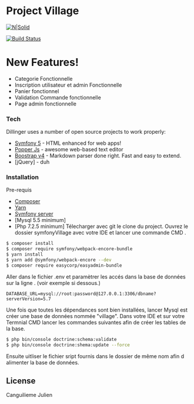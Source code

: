 # Project Village

[![N|Solid](https://cldup.com/dTxpPi9lDf.thumb.png)](https://nodesource.com/products/nsolid)

[![Build Status](https://travis-ci.org/joemccann/dillinger.svg?branch=master)](https://travis-ci.org/joemccann/dillinger)


# New Features!

  - Categorie Fonctionnelle
  - Inscription utilisateur et admin Fonctionnelle 
  - Panier fonctionnel
  - Validation Commande fonctionnelle
  - Page admin fonctionnelle





### Tech

Dillinger uses a number of open source projects to work properly:

* [Symfony 5](https://symfony.com/) - HTML enhanced for web apps!
* [Popper Js](https://popper.js.org/) - awesome web-based text editor
* [Boostrap v4](https://getbootstrap.com/) - Markdown parser done right. Fast and easy to extend.
* [jQuery] - duh



### Installation
Pre-requis
* [Composer](https://getcomposer.org/)
* [Yarn](https://yarnpkg.com/)
* [Symfony server](https://symfony.com/download)
* [Mysql 5.5 minimum]
* [Php 7.2.5 minimum]
Télecharger avec git le clone du project.
Ouvrez le dossier symfonyVillage avec votre IDE et lancer une commande CMD .

```sh
$ composer install
$ composer require symfony/webpack-encore-bundle
$ yarn install
$ yarn add @symfony/webpack-encore --dev
$ composer require easycorp/easyadmin-bundle
```
Aller dans le fichier .env et paramètrer les accés dans la base de données sur la ligne . (voir exemple si dessous.)
```
DATABASE_URL=mysql://root:password@127.0.0.1:3306/dbname?serverVersion=5.7
```
Une fois que toutes les dépendances sont bien installées, lancer Mysql est créer une base de données nommée "village".
Dans votre IDE et sur votre Termnial CMD lancer les commandes suivantes afin de créer les tables de la base.

```sh
$ php bin/console doctrine:schema:validate
$ php bin/console doctrine:shema:update --force
```
Ensuite uitliser le fichier sript fournis dans le dossier de même nom afin d alimenter la base de données.


License
----

Canguilieme Julien 

